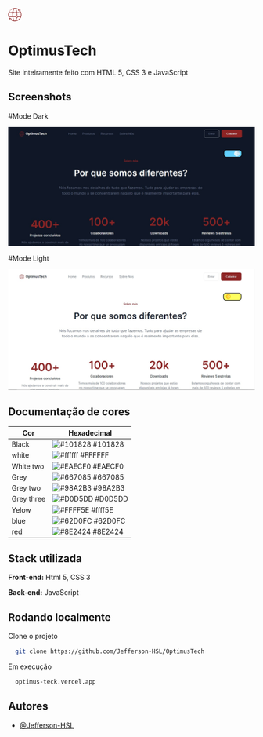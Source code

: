 ![Logo](https://github.com/Jefferson-HSL/OptimusTech/blob/master/image/logo.png)

# OptimusTech

Site inteiramente feito com HTML 5, CSS 3 e JavaScript 


## Screenshots

#Mode Dark

![Website Screenshot](https://github.com/Jefferson-HSL/OptimusTech/blob/master/image/website-image-dark.jpg)

#Mode Light

![Website Screenshot](https://github.com/Jefferson-HSL/OptimusTech/blob/master/image/website-image-light.jpg)
## Documentação de cores

| Cor               | Hexadecimal                                                |
| ----------------- | ---------------------------------------------------------------- |
| Black             | ![#101828](https://via.placeholder.com/10/101828?text=+) #101828 |
| white             | ![#ffffff](https://via.placeholder.com/10/ffffff?text=+) #FFFFFF |
| White two         | ![#EAECF0](https://via.placeholder.com/10/EAECF0?text=+) #EAECF0 |
| Grey              | ![#667085](https://via.placeholder.com/10/667085?text=+) #667085 |
| Grey two          | ![#98A2B3](https://via.placeholder.com/10/98A2B3?text=+) #98A2B3 |
| Grey three        | ![#D0D5DD](https://via.placeholder.com/10/D0D5DD?text=+) #D0D5DD |
| Yelow             | ![#FFFF5E](https://via.placeholder.com/10/FFFF5E?text=+) #ffff5E |
| blue              | ![#62D0FC](https://via.placeholder.com/10/62D0FC?text=+) #62D0FC |
| red               | ![#8E2424](https://via.placeholder.com/10/8E2424?text=+) #8E2424 |

## Stack utilizada

**Front-end:** Html 5, CSS 3

**Back-end:** JavaScript


## Rodando localmente

Clone o projeto

```bash
  git clone https://github.com/Jefferson-HSL/OptimusTech
```

Em execução

```bash
  optimus-teck.vercel.app
```

## Autores

- [@Jefferson-HSL](https://www.github.com/Jefferson-HSL)

